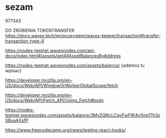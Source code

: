 # sezam
977343

DO ZROBIENIA TOKENTRANSFER
https://docs.waves.tech/en/ecosystem/waves-keeper/transaction#transfer-transaction-type-4

https://nodes-testnet.wavesnodes.com/api-docs/index.html#/assets/getAllAssetBalancesByAddress

https://nodes-testnet.wavesnodes.com/assets/balance/ {address tu wpisac}

https://developer.mozilla.org/en-US/docs/Web/API/WindowOrWorkerGlobalScope/fetch

https://developer.mozilla.org/en-US/docs/Web/API/Fetch_API/Using_Fetch#body

https://nodes-testnet.wavesnodes.com/assets/balance/3My2QNcLCqvFwFfK4vXnp17h3xSBvaAXsfP

https://www.freecodecamp.org/news/testing-react-hooks/


